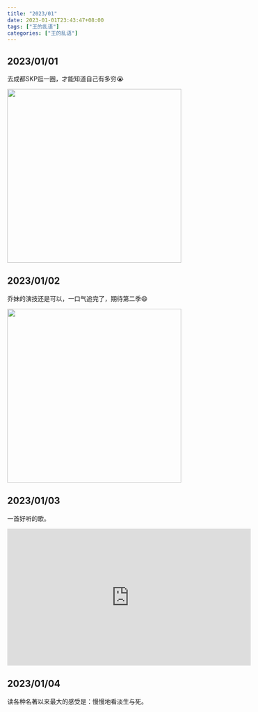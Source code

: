 ```yaml
---
title: "2023/01"
date: 2023-01-01T23:43:47+08:00
tags: ["王的乱语"]
categories: ["王的乱语"]
---
```


## 2023/01/01
去成都SKP逛一圈，才能知道自己有多穷😭  

<img src="/images/202301/img.png" alt="" width="400" />  

## 2023/01/02  
乔妹的演技还是可以，一口气追完了，期待第二季😄  

<img src="/images/202301/img_1.png" alt="" width="400" />  

## 2023/01/03  
一首好听的歌。  

<iframe width="560" height="315" src="https://www.youtube.com/embed/h1Ebp1_f6Q0" title="YouTube video player" frameborder="0" allow="accelerometer; autoplay; clipboard-write; encrypted-media; gyroscope; picture-in-picture; web-share" allowfullscreen></iframe>  

## 2023/01/04  
读各种名著以来最大的感受是：慢慢地看淡生与死。  
